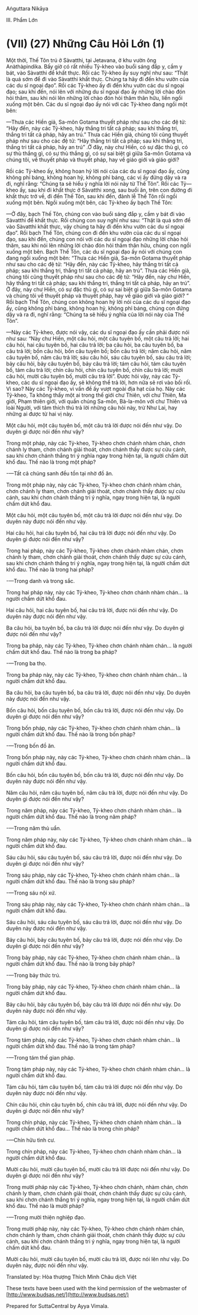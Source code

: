  

Aṅguttara Nikāya

III. Phẩm Lớn

# (VII) (27) Những Câu Hỏi Lớn (1)

Một thời, Thế Tôn trú ở Sàvatthi, tại Jetavana, ở khu vườn ông Anàthàpindika. Bấy giờ có rất nhiều Tỷ-kheo vào buổi sáng đắp y, cầm y bát, vào Sàvatthi để khất thực. Rồi các Tỷ-kheo ấy suy nghĩ như sau: “Thật là quá sớm để đi vào Sàvatthi khất thực. Chúng ta hãy đi đến khu vườn của các du sĩ ngoại đạo”. Rồi các Tỷ-kheo ấy đi đến khu vườn các du sĩ ngoại đạo; sau khi đến, nói lên với những du sĩ ngoại đạo ấy những lời chào đón hỏi thăm, sau khi nói lên những lời chào đón hỏi thăm thân hữu, liền ngồi xuống một bên. Các du sĩ ngoại đạo ấy nói với các Tỷ-kheo đang ngồi một bên:

—Thưa các Hiền giả, Sa-môn Gotama thuyết pháp như sau cho các đệ tử: “Hãy đến, này các Tỷ-kheo, hãy thắng tri tất cả pháp; sau khi thắng tri, thắng tri tất cả pháp, hãy an trú.” Thưa các Hiền giả, chúng tôi cũng thuyết pháp như sau cho các đệ tử: “Hãy thắng tri tất cả pháp; sau khi thắng tri, thắng tri tất cả pháp, hãy an trú” .Ở đây, này chư Hiền, có sự đặc thù gì, có sự thù thắng gì, có sự thù thắng gì, có sự sai biệt gì giữa Sa-môn Gotama và chúng tôi, về thuyết pháp và thuyết pháp, hay về giáo giới và giáo giới?

Rồi các Tỷ-kheo ấy, không hoan hỷ lời nói của các du sĩ ngoại đạo ấy, cũng không phỉ báng, không hoan hỷ, không phỉ báng, các vị ấy đứng dậy và ra đi, nghĩ rằng: “Chúng ta sẽ hiểu ý nghĩa lời nói này từ Thế Tôn”. Rồi các Tỷ—kheo ấy, sau khi đi khất thực ở Sàvatthi xong, sau buổi ăn, trên con đường đi khất thực trở về, đi đến Thế Tôn, sau khi đến, đảnh lễ Thế Tôn rồi ngồi xuống một bên. Ngồi xuống một bên, các Tỷ-kheo ấy bạch Thế Tôn:

—Ở đây, bạch Thế Tôn, chúng con vào buổi sáng đắp y, cầm y bát đi vào Sàvatthi để khất thực. Rồi chúng con suy nghĩ như sau: “Thật là quá sớm để vào Sàvatthi khất thực, vậy chúng ta hãy đi đến khu vườn các du sĩ ngoại đạo”. Rồi bạch Thế Tôn, chúng con đi đến khu vườn của các du sĩ ngoại đạo, sau khi đến, chúng con nói với các du sĩ ngoại đạo những lời chào hỏi thăm, sau khi nói lên những lời chào đón hỏi thăm thân hữu, chúng con ngồi xuống một bên. Bạch Thế Tôn, các du sĩ ngoại đạo ấy nói với chúng con đang ngồi xuống một bên: “Thưa các Hiền giả, Sa-môn Gotama thuyết pháp như sau cho các đệ tử: “Hãy đến, này các Tỷ-kheo, hãy thắng tri tất cả pháp; sau khi thắng tri, thắng tri tất cả pháp, hãy an trú”. Thưa các Hiền giả, chúng tôi cũng thuyết pháp như sau cho các đệ tử: “Hãy đến, này chư Hiền, hãy thắng tri tất cả pháp; sau khi thắng tri, thắng tri tất cả pháp, hãy an trú”. Ở đây, này chư Hiền, có sự đặc thù gì, có sự sai biệt gì giữa Sa-môn Gotama và chúng tôi về thuyết pháp và thuyết pháp, hay về giáo giới và giáo giới? “ Rồi bạch Thế Tôn, chúng con không hoan hỷ lời nói của các du sĩ ngoại đạo ấy, cũng không phỉ báng, không hoan hỷ, không phỉ báng, chúng con đứng dậy và ra đi, nghĩ rằng: “Chúng ta sẽ hiểu ý nghĩa của lời nói này của Thế Tôn”.

—Này các Tỷ-kheo, được nói vậy, các du sĩ ngoại đạo ấy cần phải được nói như sau: “Này chư Hiền, một câu hỏi, một câu tuyên bố, một câu trả lời; hai câu hỏi, hai câu tuyên bố, hai câu trả lời; ba câu hỏi, ba câu tuyên bố, ba câu trả lời; bốn câu hỏi, bốn câu tuyên bố; bốn câu trả lời; năm câu hỏi, năm câu tuyên bố, năm câu trả lời; sáu câu hỏi, sáu câu tuyên bố, sáu câu trả lời; bảy câu hỏi, bảy câu tuyên bố, bảy câu trả lời; tám câu hỏi, tám câu tuyên bố, tám câu trả lời; chín câu hỏi, chín câu tuyên bố, chín câu trả lời; mười câu hỏi, mười câu tuyên bố, mười câu trả lời”. Ðược hỏi vậy, này các Tỷ-kheo, các du sĩ ngoại đạo ấy, sẽ không thể trả lời, hơn nữa sẽ rơi vào bối rối. Vì sao? Này các Tỷ-kheo, vì vấn đề ấy vượt ngoài địa hạt của họ. Này các Tỷ-kheo, Ta không thấy một ai trong thế giới chư Thiên, với chư Thiên, Ma giới, Phạm thiên giới, với quần chúng Sa-môn, Bà-la-môn với chư Thiên và loài Người, với tâm thích thú trả lời những câu hỏi này, trừ Như Lai, hay những ai được từ hai vị này.

Một câu hỏi, một câu tuyên bố, một câu trả lời được nói đến như vậy. Do duyên gì được nói đến như vậy?

Trong một pháp, này các Tỷ-kheo, Tỷ-kheo chơn chánh nhàm chán, chơn chánh ly tham, chơn chánh giải thoát, chơn chánh thấy được sự cứu cánh, sau khi chơn chánh thắng tri ý nghĩa ngay trong hiện tại, là người chấm dứt khổ đau. Thế nào là trong một pháp?

\-—Tất cả chúng sanh đều tồn tại nhờ đồ ăn.

Trong một pháp này, này các Tỷ-kheo, Tỷ-kheo chơn chánh nhàm chán, chơn chánh ly tham, chơn chánh giải thoát, chơn chánh thấy được sự cứu cánh, sau khi chơn chánh thắng tri ý nghĩa, ngay trong hiện tại, là người chấm dứt khổ đau.

Một câu hỏi, một câu tuyên bố, một câu trả lời được nói đến như vậy. Do duyên này được nói đến như vậy.

Hai câu hỏi, hai câu tuyên bố, hai câu trả lời được nói đến như vậy. Do duyên gì được nói đến như vậy?

Trong hai pháp, này các Tỷ-kheo, Tỷ-kheo chơn chánh nhàm chán, chơn chánh ly tham, chơn chánh giải thoát, chơn chánh thấy được sự cứu cánh, sau khi chơn chánh thắng tri ý nghĩa, ngay trong hiện tại, là người chấm dứt khổ đau. Thế nào là trong hai pháp?

\-—Trong danh và trong sắc.

Trong hai pháp này, này các Tỷ-kheo, Tỷ-kheo chơn chánh nhàm chán... là người chấm dứt khổ đau.

Hai câu hỏi, hai câu tuyên bố, hai câu trả lời, được nói đến như vậy. Do duyên này được nói đến như vậy.

Ba câu hỏi, ba tuyên bố, ba câu trả lời được nói đến như vậy. Do duyên gì được nói đến như vậy?

Trong ba pháp, này các Tỷ-kheo, Tỷ-kheo chơn chánh nhàm chán... là người chấm dứt khổ đau. Thế nào là trong ba pháp?

\-—Trong ba thọ.

Trong ba pháp này, này các Tỷ-kheo, Tỷ-kheo chơn chánh nhàm chán... là người chấm dứt khổ đau.

Ba câu hỏi, ba câu tuyên bố, ba câu trả lời, được nói đến như vậy. Do duyên này được nói đến như vậy.

Bốn câu hỏi, bốn câu tuyên bố, bốn câu trả lời, được nói đến như vậy. Do duyên gì được nói đến như vậy?

Trong bốn pháp, này các Tỷ-kheo, Tỷ-kheo chơn chánh nhàm chán... là người chấm dứt khổ đau. Thế nào là trong bốn pháp?

\-—Trong bốn đồ ăn.

Trong bốn pháp này, này các Tỷ-kheo, Tỷ-kheo chơn chánh nhàm chán... là người chấm dứt khổ đau.

Bốn câu hỏi, bốn câu tuyên bố, bốn câu trả lời, được nói đến như vậy. Do duyên này được nói đến như vậy.

Năm câu hỏi, năm câu tuyên bố, năm câu trả lời, được nói đến như vậy. Do duyên gì được nói đến như vậy?

Trong năm pháp, này các Tỷ-kheo, Tỷ-kheo chơn chánh nhàm chán... là người chấm dứt khổ đau. Thế nào là trong năm pháp?

\-—Trong năm thủ uẩn.

Trong năm pháp này, này các Tỷ-kheo, Tỷ-kheo chơn chánh nhàm chán... là người chấm dứt khổ đau.

Sáu câu hỏi, sáu câu tuyên bố, sáu câu trả lời, được nói đến như vậy. Do duyên gì được nói đến như vậy?

Trong sáu pháp, này các Tỷ-kheo, Tỷ-kheo chơn chánh nhàm chán... là người chấm dứt khổ đau. Thế nào là trong sáu pháp?

\-—Trong sáu nội xứ.

Trong sáu pháp này, này các Tỷ-kheo, Tỷ-kheo chơn chánh nhàm chán... là người chấm dứt khổ đau.

Sáu câu hỏi, sáu câu tuyên bố, sáu câu trả lời, được nói đến như vậy. Do duyên này được nói đến như vậy.

Bảy câu hỏi, bảy câu tuyên bố, bảy câu trả lời, được nói đến như vậy. Do duyên gì được nói đến như vậy?

Trong bảy pháp, này các Tỷ-kheo, Tỷ-kheo chơn chánh nhàm chán... là người chấm dứt khổ đau. Thế nào là trong bảy pháp?

\-—Trong bảy thức trú.

Trong bảy pháp, này các Tỷ-kheo, Tỷ-kheo chơn chánh nhàm chán... là người chấm dứt khổ đau.

Bảy câu hỏi, bảy câu tuyên bố, bảy câu trả lời được nói đến như vậy. Do duyên này được nói đến như vậy.

Tám câu hỏi, tám câu tuyên bố, tám câu trả lời, được nói đến như vậy. Do duyên gì được nói đến như vậy?

Trong tám pháp, này các Tỷ-kheo, Tỷ-kheo chơn chánh nhàm chán... là người chấm dứt khổ đau. Thế nào là trong tám pháp?

\-—Trong tám thế gian pháp.

Trong tám pháp này, này các Tỷ-kheo, Tỷ-kheo chơn chánh nhàm chán... là người chấm dứt khổ đau.

Tám câu hỏi, tám câu tuyên bố, tám câu trả lời được nói đến như vậy. Do duyên này được nói đến như vậy.

Chín câu hỏi, chín câu tuyên bố, chín câu trả lời, được nói đến như vậy. Do duyên gì được nói đến như vậy?

Trong chín pháp, này các Tỷ-kheo, Tỷ-kheo chơn chánh nhàm chán... là người chấm dứt khổ đau... Thế nào là trong chín pháp?

\-—Chín hữu tình cư.

Trong chín pháp, này các Tỷ-kheo, Tỷ-kheo chơn chánh nhàm chán... là người chấm dứt khổ đau.

Mười câu hỏi, mười câu tuyên bố, mười câu trả lời được nói đến như vậy. Do duyên gì được nói đến như vậy?

Trong mười pháp này các Tỷ-kheo, Tỷ-kheo chơn chánh, nhàm chán, chơn chánh ly tham, chơn chánh giải thoát, chơn chánh thấy được sự cứu cánh, sau khi chơn chánh thắng tri ý nghĩa, ngay trong hiện tại, là người chấm dứt khổ đau. Thế nào là mười pháp?

\-—Trong mười thiện nghiệp đạo.

Trong mười pháp này, này các Tỷ-kheo, Tỷ-kheo chơn chánh nhàm chán, chơn chánh ly tham, chơn chánh giải thoát, chơn chánh thấy được sự cứu cánh, sau khi chơn chánh thắng tri ý nghĩa, ngay trong hiện tại, là người chấm dứt khổ đau.

Mười câu hỏi, mười câu tuyên bố, mười câu trả lời, được nói lên như vậy. Do duyên này, được nói đến như vậy.

Translated by: Hòa thượng Thích Minh Châu dịch Việt

These texts have been used with the kind permission of the webmaster of [http://www.budsas.net/](http://www.budsas.net/)

Prepared for SuttaCentral by Ayya Vimala.